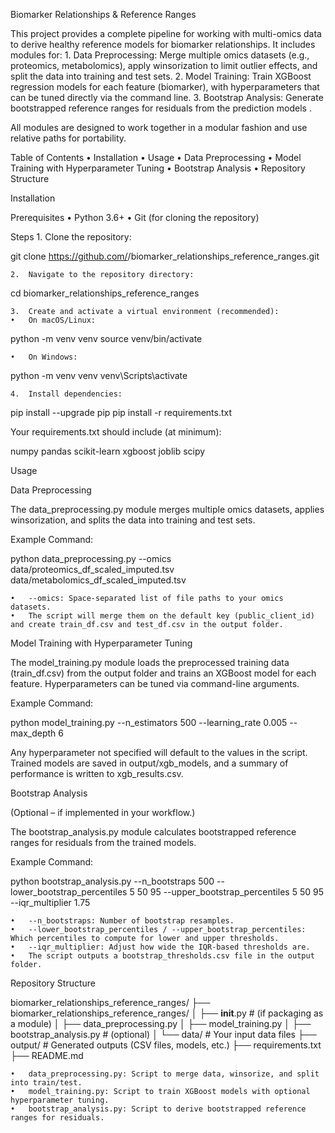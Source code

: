 Biomarker Relationships & Reference Ranges

This project provides a complete pipeline for working with multi-omics data to derive healthy reference models for biomarker relationships. It includes modules for:
	1.	Data Preprocessing:
Merge multiple omics datasets (e.g., proteomics, metabolomics), apply winsorization to limit outlier effects, and split the data into training and test sets.
	2.	Model Training:
Train XGBoost regression models for each feature (biomarker), with hyperparameters that can be tuned directly via the command line.
	3.	Bootstrap Analysis:
Generate bootstrapped reference ranges for residuals from the prediction models .

All modules are designed to work together in a modular fashion and use relative paths for portability.

Table of Contents
	•	Installation
	•	Usage
	•	Data Preprocessing
	•	Model Training with Hyperparameter Tuning
	•	Bootstrap Analysis
	•	Repository Structure

Installation

Prerequisites
	•	Python 3.6+
	•	Git (for cloning the repository)

Steps
	1.	Clone the repository:

git clone https://github.com/<your-username>/biomarker_relationships_reference_ranges.git


	2.	Navigate to the repository directory:

cd biomarker_relationships_reference_ranges


	3.	Create and activate a virtual environment (recommended):
	•	On macOS/Linux:

python -m venv venv
source venv/bin/activate


	•	On Windows:

python -m venv venv
venv\Scripts\activate


	4.	Install dependencies:

pip install --upgrade pip
pip install -r requirements.txt



Your requirements.txt should include (at minimum):

numpy
pandas
scikit-learn
xgboost
joblib
scipy

Usage

Data Preprocessing

The data_preprocessing.py module merges multiple omics datasets, applies winsorization, and splits the data into training and test sets.

Example Command:

python data_preprocessing.py --omics data/proteomics_df_scaled_imputed.tsv data/metabolomics_df_scaled_imputed.tsv

	•	--omics: Space-separated list of file paths to your omics datasets.
	•	The script will merge them on the default key (public_client_id) and create train_df.csv and test_df.csv in the output folder.

Model Training with Hyperparameter Tuning

The model_training.py module loads the preprocessed training data (train_df.csv) from the output folder and trains an XGBoost model for each feature. Hyperparameters can be tuned via command-line arguments.

Example Command:

python model_training.py --n_estimators 500 --learning_rate 0.005 --max_depth 6

Any hyperparameter not specified will default to the values in the script. Trained models are saved in output/xgb_models, and a summary of performance is written to xgb_results.csv.

Bootstrap Analysis

(Optional – if implemented in your workflow.)

The bootstrap_analysis.py module calculates bootstrapped reference ranges for residuals from the trained models.

Example Command:

python bootstrap_analysis.py --n_bootstraps 500 --lower_bootstrap_percentiles 5 50 95 --upper_bootstrap_percentiles 5 50 95 --iqr_multiplier 1.75

	•	--n_bootstraps: Number of bootstrap resamples.
	•	--lower_bootstrap_percentiles / --upper_bootstrap_percentiles: Which percentiles to compute for lower and upper thresholds.
	•	--iqr_multiplier: Adjust how wide the IQR-based thresholds are.
	•	The script outputs a bootstrap_thresholds.csv file in the output folder.

Repository Structure

biomarker_relationships_reference_ranges/
├── biomarker_relationships_reference_ranges/
│   ├── __init__.py               # (if packaging as a module)
│   ├── data_preprocessing.py
│   ├── model_training.py
│   ├── bootstrap_analysis.py     # (optional)
│   └── data/                     # Your input data files
├── output/                       # Generated outputs (CSV files, models, etc.)
├── requirements.txt
├── README.md


	•	data_preprocessing.py: Script to merge data, winsorize, and split into train/test.
	•	model_training.py: Script to train XGBoost models with optional hyperparameter tuning.
	•	bootstrap_analysis.py: Script to derive bootstrapped reference ranges for residuals.


